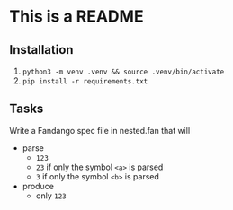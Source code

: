 # This is a README

## Installation
1. `python3 -m venv .venv && source .venv/bin/activate`
2. `pip install -r requirements.txt`

## Tasks

Write a Fandango spec file in nested.fan that will
- parse
  - `123`
  - `23` if only the symbol `<a>` is parsed
  - `3` if only the symbol `<b>` is parsed
- produce
  - only `123`